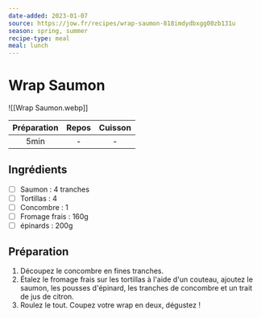 ```yaml
---
date-added: 2023-01-07
source: https://jow.fr/recipes/wrap-saumon-818imdydbxgg00zb131u
season: spring, summer
recipe-type: meal
meal: lunch
---
```


# Wrap Saumon

![[Wrap Saumon.webp]]

| Préparation | Repos | Cuisson |
|:-----------:|:-----:|:-------:|
|    5min     |   -   |    -    |

## Ingrédients

- [ ] Saumon : 4 tranches
- [ ] Tortillas : 4
- [ ] Concombre : 1
- [ ] Fromage frais : 160g
- [ ] épinards : 200g

## Préparation

1. Découpez le concombre en fines tranches.
2. Étalez le fromage frais sur les tortillas à l'aide d'un couteau, ajoutez le saumon, les pousses d'épinard, les tranches de concombre et un trait de jus de citron.
3. Roulez le tout. Coupez votre wrap en deux, dégustez !
